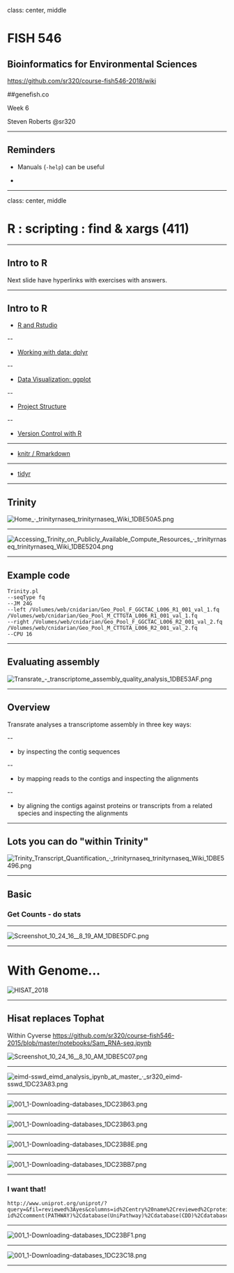 class: center, middle

# FISH 546
## Bioinformatics for Environmental Sciences

https://github.com/sr320/course-fish546-2018/wiki

##genefish.co

Week 6


Steven Roberts
@sr320

---

## Reminders

- Manuals (`-help`) can be useful

-

---

class: center, middle


# R : scripting : find & xargs (411)

---


## Intro to R

Next slide have hyperlinks with exercises with answers.



---


## Intro to R

- [R and Rstudio](https://sr320.github.io/course-fish497-2018/assignments/r-intro/)

--

- [Working with data: dplyr](https://sr320.github.io/course-fish497-2018/assignments/r-data/)

--

- [Data Visualization: ggplot](https://sr320.github.io/course-fish497-2018/assignments/r-datavis/)

--

- [Project Structure](https://sr320.github.io/course-fish497-2018/materials/project-structure/)

--

- [Version Control with R](https://sr320.github.io/course-fish497-2018/materials/version-control-R)

---


- [knitr / Rmarkdown](https://sr320.github.io/course-fish497-2018/assignments/knitr/)


---

- [tidyr](https://r4ds.had.co.nz/tidy-data.html)

---


## Trinity

<img src="http://eagle.fish.washington.edu/cnidarian/skitch/Home_·_trinityrnaseq_trinityrnaseq_Wiki_1DBE50A5.png" alt="Home_·_trinityrnaseq_trinityrnaseq_Wiki_1DBE50A5.png"/>


---


<img src="http://eagle.fish.washington.edu/cnidarian/skitch/Accessing_Trinity_on_Publicly_Available_Compute_Resources_·_trinityrnaseq_trinityrnaseq_Wiki_1DBE5204.png" alt="Accessing_Trinity_on_Publicly_Available_Compute_Resources_·_trinityrnaseq_trinityrnaseq_Wiki_1DBE5204.png"/>

---

## Example code

```
Trinity.pl
--seqType fq
--JM 24G
--left /Volumes/web/cnidarian/Geo_Pool_F_GGCTAC_L006_R1_001_val_1.fq /Volumes/web/cnidarian/Geo_Pool_M_CTTGTA_L006_R1_001_val_1.fq
--right /Volumes/web/cnidarian/Geo_Pool_F_GGCTAC_L006_R2_001_val_2.fq /Volumes/web/cnidarian/Geo_Pool_M_CTTGTA_L006_R2_001_val_2.fq
--CPU 16
```

---

## Evaluating assembly

<img src="http://eagle.fish.washington.edu/cnidarian/skitch/Transrate_-_transcriptome_assembly_quality_analysis_1DBE53AF.png" alt="Transrate_-_transcriptome_assembly_quality_analysis_1DBE53AF.png"/>


---

## Overview

Transrate analyses a transcriptome assembly in three key ways:

--

- by inspecting the contig sequences

--

- by mapping reads to the contigs and inspecting the alignments

--

- by aligning the contigs against proteins or transcripts from a related species and inspecting the alignments

---

## Lots you can do "within Trinity"

<img src="http://eagle.fish.washington.edu/cnidarian/skitch/Trinity_Transcript_Quantification_·_trinityrnaseq_trinityrnaseq_Wiki_1DBE5496.png" alt="Trinity_Transcript_Quantification_·_trinityrnaseq_trinityrnaseq_Wiki_1DBE5496.png"/>


---

## Basic


### Get Counts - do stats



---

<img src="http://eagle.fish.washington.edu/cnidarian/skitch/Screenshot_10_24_16__8_19_AM_1DBE5DFC.png" alt="Screenshot_10_24_16__8_19_AM_1DBE5DFC.png"/>





---



# With Genome...

<img src="http://gannet.fish.washington.edu/seashell/snaps/HISAT_2018-10-21_13-50-45.png" alt="HISAT_2018"/>


---

## Hisat replaces Tophat

Within Cyverse
<https://github.com/sr320/course-fish546-2015/blob/master/notebooks/Sam_RNA-seq.ipynb>

<img src="http://eagle.fish.washington.edu/cnidarian/skitch/Screenshot_10_24_16__8_10_AM_1DBE5C07.png" alt="Screenshot_10_24_16__8_10_AM_1DBE5C07.png"/>

---
<img src="http://eagle.fish.washington.edu/cnidarian/skitch/eimd-sswd_eimd_analysis_ipynb_at_master_·_sr320_eimd-sswd_1DC23A83.png" alt="eimd-sswd_eimd_analysis_ipynb_at_master_·_sr320_eimd-sswd_1DC23A83.png"/>


---

<img src="http://eagle.fish.washington.edu/cnidarian/skitch/001_1-Downloading-databases_1DC23B63.png" alt="001_1-Downloading-databases_1DC23B63.png"/>

---

<img src="http://eagle.fish.washington.edu/cnidarian/skitch/001_1-Downloading-databases_1DC23B63.png" alt="001_1-Downloading-databases_1DC23B63.png"/>

---

<img src="http://eagle.fish.washington.edu/cnidarian/skitch/001_1-Downloading-databases_1DC23B8E.png" alt="001_1-Downloading-databases_1DC23B8E.png"/>

---

<img src="http://eagle.fish.washington.edu/cnidarian/skitch/001_1-Downloading-databases_1DC23BB7.png" alt="001_1-Downloading-databases_1DC23BB7.png"/>

---

### I want that!

```
http://www.uniprot.org/uniprot/?query=&fil=reviewed%3Ayes&columns=id%2Centry%20name%2Creviewed%2Cprotein%20names%2Cgenes%2Corganism%2Clength%2Cgo(biological%20process)%2Cgo-id%2Ccomment(PATHWAY)%2Cdatabase(UniPathway)%2Cdatabase(CDD)%2Cdatabase(Pfam)
```

---

<img src="http://eagle.fish.washington.edu/cnidarian/skitch/001_1-Downloading-databases_1DC23BF1.png" alt="001_1-Downloading-databases_1DC23BF1.png"/>

---

<img src="http://eagle.fish.washington.edu/cnidarian/skitch/001_1-Downloading-databases_1DC23C18.png" alt="001_1-Downloading-databases_1DC23C18.png"/>

---
